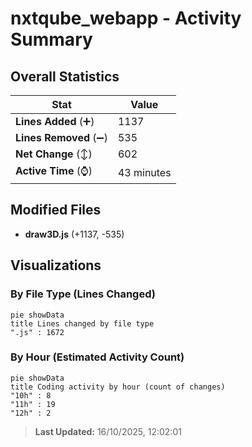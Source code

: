 # nxtqube_webapp - Activity Summary 

## Overall Statistics

| Stat                   | Value                                                             |
| ---------------------- | ----------------------------------------------------------------- |
| **Lines Added** (➕)   | 1137                                          |
| **Lines Removed** (➖) | 535                                        |
| **Net Change** (↕)    | 602                |
| **Active Time** (⌚)   | 43 minutes |


## Modified Files
- **draw3D.js** (+1137, -535)

## Visualizations

### By File Type (Lines Changed)

```mermaid
pie showData
title Lines changed by file type
".js" : 1672
```

### By Hour (Estimated Activity Count)

```mermaid
pie showData
title Coding activity by hour (count of changes)
"10h" : 8
"11h" : 19
"12h" : 2
```


> **Last Updated:** 16/10/2025, 12:02:01